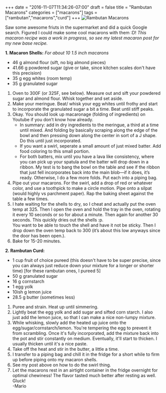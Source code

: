 +++
date = "2016-11-07T11:34:26-07:00"
draft = false
title = "Rambutan Macarons"
categories = ["macarons"]
tags = ["rambutan","macarons","curd"]
+++
![Rambutan Macarons](https://i.redd.it/0n72iafdpgwx.jpg)

Saw some awesome friuts in the supermarket and did a quick Google search. Figured I could make some cool macarons with them :D!
*This macaron recipe was a work in progress, so see my latest macaron post for my new base recipe.*

**1. Macaron Shells:**  *For about 10 1.5 inch macarons*

- 46 g almond flour (sift, no big almond pieces)  
- 41.66 g powdered sugar (give or take, since kitchen scales don't have this precision)  
- 35 g egg whites (room temp)  
- 35 g granulated sugar  

1. Oven to 300F (or 325F, see below). Measure out and sift your powdered sugar and almond flour. Whisk together and set aside.  
2. Make your meringue. Beat/ whisk your egg whites until frothy and start to incorporate the granulated sugar a bit a time. Beat until stiff peaks. 
3. Okay. You should look up macaronage (folding of ingredients) on Youtube if you don’t know how already.  
    - In summary: add in dry ingredients to the meringue, a third at a time until mixed. And folding by basically scraping along the edge of the bowl and then pressing down along the center in sort of a J shape. Do this until just incorporated.
    - If you want a swirl, seperate a small amount of just mixed batter. Add food coloring to this small portion. 
    - For both batters, mix until you have a lava like consistency, where you can pick up your spatula and the batter will drop down in a ribbon. My test is to bang the bowl on the table and see if the ribbon that just fell incorporates back into the main blob—if it does, it’s ready. Otherwise, I do a few more folds. Put each into a piping bag.  
4. Pipe out your macarons. For the swirl, add a drop of red or whatever color, and use a toothpick to make a circle motion. Pipe onto a silpat (would highly  vs parchment paper). Rap the baking sheet against the table a few times.  
5. I hate waiting for the shells to dry, so I cheat and actually put the oven temp at 325. Then I open the oven and hold the tray in the oven, rotating it every 10 seconds or so for about a minute. Then again for another 30 seconds. This quickly dries out the shells :p.  
You want to be able to touch the shell and have it not be sticky. Then I drop down the oven temp back to 300 (it’s about this low anyways since the door has been open.).  
6. Bake for 15-20 minutes.  

**2. Rambutan Curd:**
- 1 cup fruit of choice pureed (this doesn't have to be super precise, since you can always just reduce down your mixture for a longer or shorter time) [for these rambutan ones, I pureed 5]    
- 50 g granulated sugar  
- 16 g cornstarch  
- 1 egg yolk  
- 10ish g lemon juice  
- 28.5 g butter (sometimes less)  

1. Puree and strain. Heat up until simmering.  
2. Lightly beat the egg yolk and add sugar and sifted corn starch. I also just add the lemon juice, so that I can make a nice non-lumpy mixture.  
3. While whisking, slowly add the heated up juice onto the egg/sugar/cornstarch/lemon. You're tempering the egg to prevent it from scrambling. Once it's fully incorporated, add the mixture back into the pot and stir constantly on medium. Eventually, it'll start to thicken. I usually thicken until it's a nice paste.  
4. Take off the heat and stir in the butter, a little a time.  
5. I transfer to a piping bag and chill it in the fridge for a short while to firm up before piping onto my macaron shells.  
6. See my post above on how to do the swirl thing.  
7. Let the macarons rest in an airtight container in the fridge overnight for optimal chewiness! The flavor tasted much better after resting as well.  
Gluck!  
-Mario

